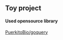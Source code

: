 ## Toy project 

#### Used opensource library
[PuerkitoBio/goquery](https://github.com/PuerkitoBio/goquery)

